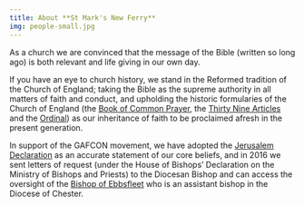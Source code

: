 ```yaml
---
title: About **St Mark's New Ferry**
img: people-small.jpg
---
```

As a church we are convinced that the message of the Bible (written so long ago) is both relevant and life giving in our own day.

If you have an eye to church history, we stand in the Reformed tradition of the Church of England; taking the Bible as the supreme authority in all matters of faith and conduct, and upholding the historic formularies of the Church of England (the [Book of Common Prayer](https://www.churchofengland.org/prayer-and-worship/worship-texts-and-resources/book-common-prayer), the [Thirty Nine Articles](https://www.churchofengland.org/prayer-and-worship/worship-texts-and-resources/book-common-prayer/articles-religion) and the [Ordinal](https://www.churchofengland.org/prayer-and-worship/worship-texts-and-resources/book-common-prayer/form-and-manner-making-ordaining)) as our inheritance of faith to be proclaimed afresh in the present generation.

In support of the GAFCON movement, we have adopted the [Jerusalem Declaration](https://www.gafcon.org/resources/the-complete-jerusalem-statement) as an accurate statement of our core beliefs, and in 2016 we sent letters of request (under the House of Bishops’ Declaration on the Ministry of Bishops and Priests) to the Diocesan Bishop and can access the oversight of the [Bishop of Ebbsfleet](https://bishopofebbsfleet.org) who is an assistant bishop in the Diocese of Chester.
